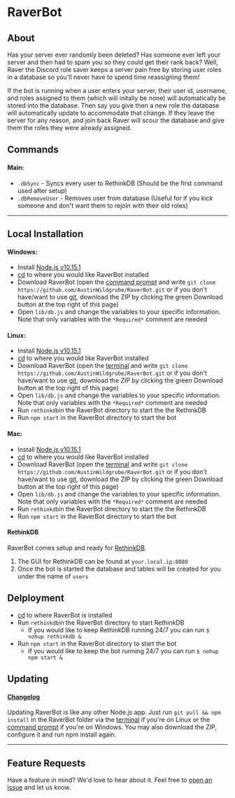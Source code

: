 # RaverBot

## About

Has your server ever randomly been deleted? Has someone ever left your server and then had to spam you so they could get their rank back? Well, Raver the Discord role saver keeps a server pain free by storing user roles in a database so you'll never have to spend time reassigning them!

If the bot is running when a user enters your server, their user id, username, and roles assigned to them (which will initally be none) will automatically be stored into the database. Then say you give then a new role the database will automatically update to accommodate that change. If they leave the server for any reason, and join back Raver will scour the database and give them the roles they were already assigned.

## Commands
#### Main:
- `.dbSync` - Syncs every user to RethinkDB (Should be the first command used after setup)
- `.dbRemoveUser` - Removes user from database (Useful for if you kick someone and don't want them to rejoin with their old roles)

---

<a name="localconfig" />

## Local Installation
#### Windows:
- Install [Node.js v10.15.1](https://nodejs.org/en)
- [cd](https://en.wikipedia.org/wiki/Cd_%28command%29) to where you would like RaverBot installed
- Download RaverBot (open the [command prompt](http://windows.microsoft.com/en-us/windows/command-prompt-faq) and write `git clone https://github.com/AustinWildgrube/RaverBot.git` or if you don't have/want to use [git](https://git-scm.com/downloads), download the ZIP by clicking the green Download button at the top right of this page)
- Open `lib/db.js` and change the variables to your specific information. Note that only variables with the `*Required*` comment are needed

#### Linux:
- Install [Node.js v10.15.1](https://nodejs.org/en)
- [cd](https://en.wikipedia.org/wiki/Cd_%28command%29) to where you would like RaverBot installed
- Download RaverBot (open the [terminal](http://www.howtogeek.com/140679/beginner-geek-how-to-start-using-the-linux-terminal) and write `git clone https://github.com/AustinWildgrube/RaverBot.git` or if you don't have/want to use [git](https://git-scm.com/downloads), download the ZIP by clicking the green Download button at the top right of this page)
- Open `lib/db.js` and change the variables to your specific information. Note that only variables with the `*Required*` comment are needed
- Run `rethinkdb`in the RaverBot directory to start the the RethinkDB
- Run `npm start` in the RaverBot directory to start the bot

#### Mac:
- Install [Node.js v10.15.1](https://nodejs.org/en)
- [cd](https://en.wikipedia.org/wiki/Cd_%28command%29) to where you would like RaverBot installed
- Download RaverBot (open the [terminal](http://blog.teamtreehouse.com/introduction-to-the-mac-os-x-command-line) and write `git clone https://github.com/AustinWildgrube/RaverBot.git` or if you don't have/want to use [git](https://git-scm.com/downloads), download the ZIP by clicking the green Download button at the top right of this page)
- Open `lib/db.js` and change the variables to your specific information. Note that only variables with the `*Required*` comment are needed
- Run `rethinkdb`in the RaverBot directory to start the the RethinkDB
- Run `npm start` in the RaverBot directory to start the bot

#### RethinkDB
RaverBot comes setup and ready for [RethinkDB](https://www.rethinkdb.com/).

1. The GUI for RethinkDB can be found at `your.local.ip:8080`
2. Once the bot is started the database and tables will be created for you under the name of `users`

## Delployment

- [cd](https://en.wikipedia.org/wiki/Cd_%28command%29) to where RaverBot is installed
- Run `rethinkdb`in the RaverBot directory to start RethinkDB
  - If you would like to keep RethinkDB running 24/7 you can run `$ nohup rethinkdb &` 
- Run `npm start` in the RaverBot directory to start the bot
  - If you would like to keep the bot running 24/7 you can run `$ nohup npm start &`

## Updating
#### [Changelog](CHANGELOG.md)

Updating RaverBot is like any other Node.js app. Just run `git pull && npm install` in the RaverBot folder via the [terminal](http://www.howtogeek.com/140679/beginner-geek-how-to-start-using-the-linux-terminal) if you're on Linux or the [command prompt](http://windows.microsoft.com/en-us/windows/command-prompt-faq) if you're on Windows. You may also download the ZIP, configure it and run npm install again.

---

## Feature Requests

Have a feature in mind? We'd love to hear about it. Feel free to [open an issue](https://github.com/AustinWildgrube/RaverBot/issues/new) and let us know.
